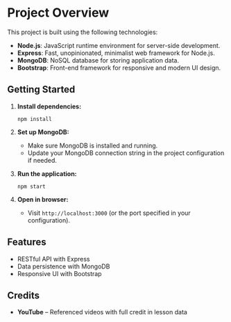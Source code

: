 # Project Overview

This project is built using the following technologies:
- **Node.js**: JavaScript runtime environment for server-side development.
- **Express**: Fast, unopinionated, minimalist web framework for Node.js.
- **MongoDB**: NoSQL database for storing application data.
- **Bootstrap**: Front-end framework for responsive and modern UI design.
  
## Getting Started

1. **Install dependencies:**
    ```
    npm install
    ```
2. **Set up MongoDB:**
    - Make sure MongoDB is installed and running.
    - Update your MongoDB connection string in the project configuration if needed.

3. **Run the application:**
    ```
    npm start
    ```

4. **Open in browser:**
    - Visit `http://localhost:3000` (or the port specified in your configuration).

## Features

- RESTful API with Express
- Data persistence with MongoDB
- Responsive UI with Bootstrap

## Credits
- **YouTube** – Referenced videos with full credit in lesson data
